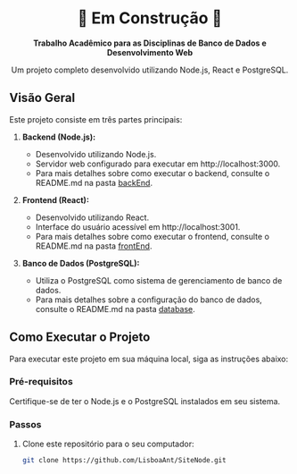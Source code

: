<h1 align="center">
  🚧 Em Construção 🚧
</h1>

<p align="center">
  <strong>Trabalho Acadêmico para as Disciplinas de Banco de Dados e Desenvolvimento Web</strong>
</p>

<p align="center">
  Um projeto completo desenvolvido utilizando Node.js, React e PostgreSQL.
</p>

## Visão Geral

Este projeto consiste em três partes principais:

1. **Backend (Node.js):**
   - Desenvolvido utilizando Node.js.
   - Servidor web configurado para executar em http://localhost:3000.
   - Para mais detalhes sobre como executar o backend, consulte o README.md na pasta [backEnd](./backEnd/README.md).

2. **Frontend (React):**
   - Desenvolvido utilizando React.
   - Interface do usuário acessível em http://localhost:3001.
   - Para mais detalhes sobre como executar o frontend, consulte o README.md na pasta [frontEnd](./frontEnd/README.md).

3. **Banco de Dados (PostgreSQL):**
   - Utiliza o PostgreSQL como sistema de gerenciamento de banco de dados.
   - Para mais detalhes sobre a configuração do banco de dados, consulte o README.md na pasta [database](./database/README.md).

## Como Executar o Projeto

Para executar este projeto em sua máquina local, siga as instruções abaixo:

### Pré-requisitos

Certifique-se de ter o Node.js e o PostgreSQL instalados em seu sistema.

### Passos

1. Clone este repositório para o seu computador:

   ```bash
   git clone https://github.com/LisboaAnt/SiteNode.git

